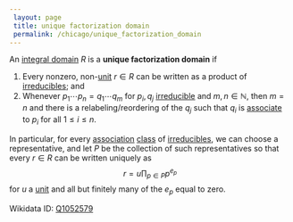 ```yaml
---
 layout: page
 title: unique factorization domain
 permalink: /chicago/unique_factorization_domain
---
```

An [integral domain](https://mathgloss.github.io/MathGloss/chicago/integral_domain) $R$ is a **unique factorization domain** if
1. Every nonzero, non-[unit](https://mathgloss.github.io/MathGloss/chicago/unit_of_a_ring) $r\in R$ can be written as a product of [irreducibles](https://mathgloss.github.io/MathGloss/chicago/irreducible_element_of_an_integral_domain); and
2. Whenever $p_1\cdots p_n=q_1\cdots q_m$ for $p_i,q_j$ [irreducible](https://mathgloss.github.io/MathGloss/chicago/irreducible_element_of_an_integral_domain) and $m,n\in\mathbb N$, then $m=n$ and there is a relabeling/reordering of the $q_j$ such that $q_i$ is [associate](https://mathgloss.github.io/MathGloss/chicago/associate_elements_in_an_integral_domain) to $p_i$ for all $1\leq i\leq n$.

In particular, for every [association](https://mathgloss.github.io/MathGloss/chicago/associate_elements_in_an_integral_domain) [class](https://mathgloss.github.io/MathGloss/chicago/equivalence_class) of [irreducibles](https://mathgloss.github.io/MathGloss/chicago/irreducible_element_of_an_integral_domain), we can choose a representative, and let $P$ be the collection of such representatives so that every $r\in R$ can be written uniquely as $$r= u\prod_{p\in P} p^{e_p}$$ for $u$ a [unit](https://mathgloss.github.io/MathGloss/chicago/unit_of_a_ring) and all but finitely many of the $e_p$ equal to zero.

Wikidata ID: [Q1052579](https://www.wikidata.org/wiki/Q1052579)